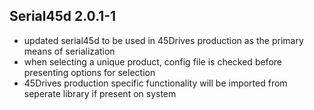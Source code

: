 ## Serial45d 2.0.1-1

* updated serial45d to be used in 45Drives production as the primary means of serialization
* when selecting a unique product, config file is checked before presenting options for selection
* 45Drives production specific functionality will be imported from seperate library if present on system